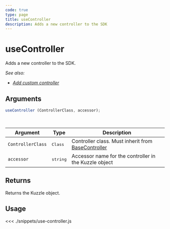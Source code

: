 ```yaml
---
code: true
type: page
title: useController
description: Adds a new controller to the SDK
---
```


# useController

Adds a new controller to the SDK.

*See also:*
  - *[Add custom controller](/sdk/js/7/essentials/extend-sdk/custom-controller)*

## Arguments

```js
useController (ControllerClass, accessor);
```

<br/>

| Argument  | Type   | Description            |
| -------------- | --------- | ------------- |
| `ControllerClass` | <pre>Class</pre> | Controller class. Must inherit from [BaseController](/sdk/js/7/core-classes/base-controller)    |
| `accessor` | <pre>string</pre> | Accessor name for the controller in the Kuzzle object |

## Returns

Returns the Kuzzle object.

## Usage

<<< ./snippets/use-controller.js